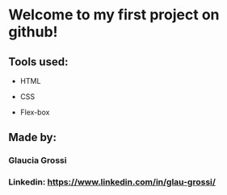 # Welcome to my first project on github!

## Tools used:

* HTML

* CSS

* Flex-box

## Made by:
### Glaucia Grossi
### Linkedin: https://www.linkedin.com/in/glau-grossi/

